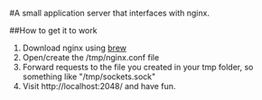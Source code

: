 #A small application server that interfaces with nginx.

##How to get it to work
1. Download nginx using [brew](http://brew.sh/)
2. Open/create the /tmp/nginx.conf file
3. Forward requests to the file you created in your tmp folder, so something like "/tmp/sockets.sock"
4. Visit http://localhost:2048/ and have fun.
